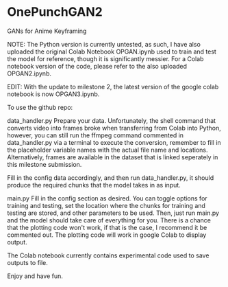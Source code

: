# OnePunchGAN2
GANs for Anime Keyframing

NOTE: The Python version is currently untested, as such, I have also uploaded the original Colab Notebook OPGAN.ipynb used to train and test the model for reference, though it is significantly messier. For a Colab notebook version of the code, please refer to the also uploaded OPGAN2.ipynb.

EDIT: With the update to milestone 2, the latest version of the google colab notebook is now OPGAN3.ipynb.

To use the github repo:

data_handler.py
Prepare your data. Unfortunately, the shell command that converts video into frames broke when transferring from Colab into Python, however, you can still run the ffmpeg command commented in data_handler.py via a terminal to execute the conversion, remember to fill in the placeholder variable names with the actual file name and locations. Alternatively, frames are available in the dataset that is linked seperately in this milestone submission.

Fill in the config data accordingly, and then run data_handler.py, it should produce the required chunks that the model takes in as input.

main.py
Fill in the config section as desired. You can toggle options for training and testing, set the location where the chunks for training and testing are stored, and other parameters to be used. Then, just run main.py and the model should take care of everything for you. There is a chance that the plotting code won't work, if that is the case, I recommend it be commented out. The plotting code will work in google Colab to display output.

The Colab notebook currently contains experimental code used to save outputs to file.

Enjoy and have fun.
